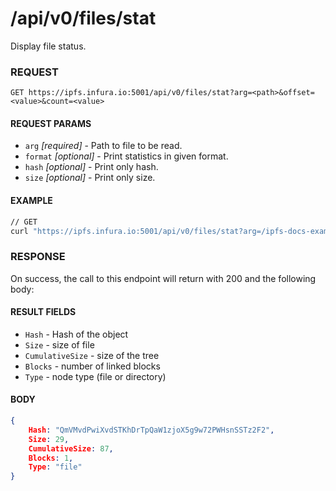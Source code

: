 # /api/v0/files/stat

Display file status.

### REQUEST

`GET https://ipfs.infura.io:5001/api/v0/files/stat?arg=<path>&offset=<value>&count=<value>`

#### REQUEST PARAMS
- `arg` _[required]_ - Path to file to be read.
- `format` _[optional]_ - Print statistics in given format.
- `hash` _[optional]_ - Print only hash.
- `size` _[optional]_ - Print only size.

#### EXAMPLE
```bash
// GET
curl "https://ipfs.infura.io:5001/api/v0/files/stat?arg=/ipfs-docs-example"
```

### RESPONSE

On success, the call to this endpoint will return with 200 and the following body:

#### RESULT FIELDS
- `Hash` - Hash of the object
- `Size` - size of file
- `CumulativeSize` - size of the tree
- `Blocks` - number of linked blocks
- `Type` - node type (file or directory)


#### BODY
```json
{
    Hash: "QmVMvdPwiXvdSTKhDrTpQaW1zjoX5g9w72PWHsnSSTz2F2",
    Size: 29,
    CumulativeSize: 87,
    Blocks: 1,
    Type: "file"
}
```